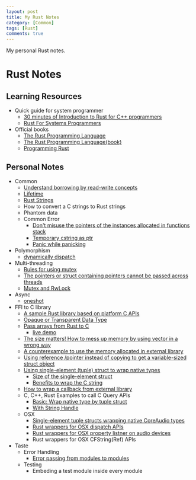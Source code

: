 ```yaml
---
layout: post
title: My Rust Notes
category: [Common]
tags: [Rust]
comments: true
---
```


My personal Rust notes.

<!--read more-->

# Rust Notes

## Learning Resources
- Quick guide for system programmer
  - [30 minutes of Introduction to Rust for C++ programmers](https://legacy.gitbook.com/book/vnduongthanhtung/migrate-from-c-to-rust/details)
  - [Rust For Systems Programmers](https://github.com/nrc/r4cppp)
- Official books
  - [The Rust Programming Language](https://doc.rust-lang.org/book/)
  - [The Rust Programming Language(book)](https://nostarch.com/Rust)
  - [Programming Rust](http://shop.oreilly.com/product/0636920040385.do)

## Personal Notes
- Common
  - [Understand borrowing by read-write concepts][borrowed-ptr]
  - [Lifetime][lifetime]
  - [Rust Strings](https://yodalee.blogspot.com/2019/09/rust-string.html)
  - How to convert a C strings to Rust strings
  - Phantom data
  - Common Error
    - [Don't misuse the pointers of the instances allocated in functions stack][func-stack]
    - [Temporary cstring as ptr][temporary_cstring_as_ptr]
    - [Panic while panicking][panic_while_panicking]
- Polymorphism 
  - [dynamically dispatch][dyn_dispatch]
- Multi-threading
  - [Rules for using mutex][mutex_rule]
  - [The pointers or struct containing pointers cannot be passed across threads][ptr_across_thread]
  - [Mutex and RwLock][multithread]
- Async
  - [oneshot](https://play.rust-lang.org/?gist=e1a1b98654c3490e81d6ff9c262824a3&version=nightly&mode=debug&edition=2018)
- FFI to C library
  - [A sample Rust library based on platform C APIs][ffi-rust-lib-sample]
  - [Opaque or Transparent Data Type][ffi-opa-or-tra-data]
  - [Pass arrays from Rust to C][ffi-rs-array-2-c]
    - [live demo][rs-array-2-c]
  - [The size matters! How to mess up memory by using vector in a wrong way][ffi-vec-size]
  - [A counterexample to use the memory allocated in external library][ffi-memory]
  - [Using reference /pointer instead of copying to get a variable-sized struct object][ffi-get-variable-sized-struct]
  - [Using single-element (tuple) struct to wrap native types][ffi-newtype]
    - [Size of the single-element struct][ffi-newtype-size]
    - [Benefits to wrap the C string][ffi-newtype-cstirng]
  - [How to wrap a callback from external library][ffi-callback]
  - C, C++, Rust Examples to call C Query APIs
    - [Basic: Wrap native type by tuple struct ][ffi-device-basic]
    - [With String Handle][ffi-device-string]
  - OSX
    - [Single-element tuple structs wrapping native CoreAudio types][ffi-osx-newtype-coreaudio]
    - [Rust wrappers for OSX dispatch APIs][ffi-osx-dispatch]
    - [Rust wrappers for OSX property listner on audio devices][ffi-osx-audio-property-listener]
    - Rust wrappers for OSX CFString(Ref) APIs
- Taste
  - Error Handling
    - [Error passing from modules to modules][error-passing]
  - Testing
    - Embeding a test module inside every module

[borrowed-ptr]: https://gist.github.com/ChunMinChang/ac1f00e3521755814714436a80d72003 "Learning notes for norrowed pointers"

[lifetime]: https://gist.github.com/ChunMinChang/e8096bc78d29b237cce3ff5f859834e7 "Lifetimes for The Rust References"

[multithread]: https://github.com/ChunMinChang/play-multithread "Learning multithread in Rust "

[func-stack]: https://gist.github.com/ChunMinChang/099cd7d88938ad8840dc98e376a8da29 "Don't misuse the pointers of the instances allocated in functions stack"
[temporary_cstring_as_ptr]: https://play.rust-lang.org/?version=stable&mode=debug&edition=2018&gist=dda40d0b40a8d922649521544f260a91 "temporary cstring as ptr"
[mutex_rule]: https://play.rust-lang.org/?version=stable&mode=debug&edition=2018&code=use%20std%3A%3Async%3A%3AMutex%3B%0A%0Astruct%20S%20%7B%0A%20%20%20%20m%3A%20Mutex%3Ci32%3E%2C%0A%20%20%20%20x%3A%20u32%2C%0A%7D%0A%0Aimpl%20S%20%7B%0A%20%20%20%20fn%20new()%20-%3E%20Self%20%7B%0A%20%20%20%20%20%20%20%20Self%20%7B%0A%20%20%20%20%20%20%20%20%20%20%20%20m%3A%20Mutex%3A%3Anew(0)%2C%0A%20%20%20%20%20%20%20%20%20%20%20%20x%3A%200%0A%20%20%20%20%20%20%20%20%7D%0A%20%20%20%20%7D%0A%20%20%20%20%0A%20%20%20%20fn%20immutable_borrow(%26self)%20-%3E%20u32%20%7B%0A%20%20%20%20%20%20%20%20self.x%0A%20%20%20%20%7D%0A%20%20%20%20%0A%20%20%20%20fn%20mutable_borrow(%26mut%20self)%20%7B%0A%20%20%20%20%20%20%20%20self.x%20%2B%3D%201%3B%0A%20%20%20%20%7D%0A%20%20%20%20%0A%20%20%20%20fn%20critical_section(%26self)%20%7B%0A%20%20%20%20%20%20%20%20%2F%2F%20Enter%20critical%20section%0A%20%20%20%20%20%20%20%20let%20mut%20guard%20%3D%20self.m.lock().unwrap()%3B%0A%20%20%20%20%20%20%20%20*guard%20%2B%3D%201%3B%0A%20%20%20%20%20%20%20%20%2F%2F%20Leave%20critical%20section%0A%20%20%20%20%7D%0A%7D%0A%0Afn%20main()%20%7B%0A%20%20%20%20let%20s%20%3D%20S%3A%3Anew()%3B%0A%20%20%20%20%0A%20%20%20%20%2F%2F%20Enter%20critical%20section%2C%20borrow%20%60s%60%20immutably%0A%20%20%20%20let%20_guard%20%3D%20s.m.lock()%3B%0A%20%20%20%20%0A%20%20%20%20%2F%2F%20It%27s%20ok%20to%20borrow%20%60s%60%20immutably%20again.%0A%20%20%20%20let%20_%20%3D%20s.immutable_borrow()%3B%0A%20%20%20%20%0A%20%20%20%20%2F%2F%20%60s%60%20cannot%20be%20borrowed%20mutably%20when%20it%27s%20already%20borrowed%20immutably%0A%20%20%20%20%2F%2F%20s.mutable_borrow()%3B%0A%20%20%20%20%0A%20%20%20%20%0A%20%20%20%20%2F%2F%20%20%20%20%20%20%20%20%20%20%20%20%20%20%20%20%20belong%0A%20%20%20%20%2F%2F%20%20%20%20%20%20%20%20%20%2B-------------------%2B%0A%20%20%20%20%2F%2F%20%20%20%20%20%20%20%20%20%7C%20%20%20%20%20%20%20%20%20%20%20%20%20%20%20%20%20%20%20%7C%0A%20%20%20%20%2F%2F%20%20%20%20%20%20%20%20%20v%20%20%20%20%20%20%20%20%20%20%20%20%20%20%20%20%20%20%20%7C%0A%20%20%20%20%2F%2F%20current%20thread%20%20%20%20%20%20%20%20%20%20mutex%20m%0A%20%20%20%20%2F%2F%20%20%20%20%20%20%20%20%20%7C%20%20%20%20%20%20%20%20%20%20%20%20%20%20%20%20%20%20%5E%0A%20%20%20%20%2F%2F%20%20%20%20%20%20%20%20%20%7C%20%20%20%20%20%20%20%20%20%20%20%20%20%20%20%20%20%20%7C%0A%20%20%20%20%2F%2F%20%20%20%20%20%20%20%20%20%2B------------------%2B%0A%20%20%20%20%2F%2F%20%20%20%20%20%20%20%20%20%20%20%20%20%20%20require%0A%20%20%20%20%2F%2F%0A%20%20%20%20%2F%2F%20Lead%20to%20a%20deadlock%20when%20requiring%20a%20locked%20mutex.%0A%20%20%20%20%2F%2F%20s.critical_section()%3B%0A%7D
[ptr_across_thread]: https://play.rust-lang.org/?version=stable&mode=debug&edition=2015&code=%2F%2F%20use%20std%3A%3Aptr%3B%0Ause%20std%3A%3Async%3A%3Ampsc%3A%3Achannel%3B%0Ause%20std%3A%3Async%3A%3A%7BArc%2C%20Mutex%7D%3B%0Ause%20std%3A%3Athread%3B%0A%0A%2F%2F%20If%20the%20struct%20containing%20any%20pointer%2C%20it%20could%20not%20be%20passed%20across%20threads!%0A%23%5Bderive(Debug)%5D%0Astruct%20Data%20%7B%0A%20%20%20%20value%3A%20usize%2C%0A%20%20%20%20%2F%2F%20ptr%3A%20*const%20()%2C%0A%7D%0A%0Aimpl%20Data%20%7B%0A%20%20%20%20fn%20new(value%3A%20usize)%20-%3E%20Self%20%7B%0A%20%20%20%20%20%20%20%20Self%20%7B%0A%20%20%20%20%20%20%20%20%20%20%20%20value%2C%0A%20%20%20%20%20%20%20%20%20%20%20%20%2F%2F%20ptr%3A%20ptr%3A%3Anull()%0A%20%20%20%20%20%20%20%20%7D%0A%20%20%20%20%7D%0A%7D%0A%0Afn%20main()%20%7B%0A%20%20%20%20const%20N%3A%20usize%20%3D%2010%3B%0A%0A%20%20%20%20let%20data%20%3D%20Arc%3A%3Anew(Mutex%3A%3Anew(Data%3A%3Anew(0)))%3B%0A%0A%20%20%20%20let%20(tx%2C%20rx)%20%3D%20channel()%3B%0A%20%20%20%20for%20_%20in%200..N%20%7B%0A%20%20%20%20%20%20%20%20let%20(data%2C%20tx)%20%3D%20(Arc%3A%3Aclone(%26data)%2C%20tx.clone())%3B%0A%20%20%20%20%20%20%20%20thread%3A%3Aspawn(move%20%7C%7C%20%7B%0A%20%20%20%20%20%20%20%20%20%20%20%20let%20mut%20data%20%3D%20data.lock().unwrap()%3B%0A%20%20%20%20%20%20%20%20%20%20%20%20(*data).value%20%2B%3D%201%3B%0A%20%20%20%20%20%20%20%20%20%20%20%20if%20(*data).value%20%3D%3D%20N%20%7B%0A%20%20%20%20%20%20%20%20%20%20%20%20%20%20%20%20tx.send(()).unwrap()%3B%0A%20%20%20%20%20%20%20%20%20%20%20%20%7D%0A%20%20%20%20%20%20%20%20%7D)%3B%0A%20%20%20%20%7D%0A%0A%20%20%20%20rx.recv().unwrap()%3B%0A%20%20%20%20%2F%2F%20data%20may%20still%20be%20locked%20when%20rx%20receiveds%20response%20from%20tx.%0A%20%20%20%20let%20data%20%3D%20data.lock().unwrap()%3B%0A%20%20%20%20println!(%22data%3A%20%7B%3A%3F%7D%22%2C%20*data)%3B%0A%7D%0A
[panic_while_panicking]: https://play.rust-lang.org/?version=stable&mode=debug&edition=2018&code=use%20std%3A%3Async%3A%3AMutex%3B%0A%0Astruct%20S%20%7B%0A%20%20%20%20mutex%3A%20Mutex%3Cu32%3E%2C%0A%7D%0A%0Aimpl%20S%20%7B%0A%20%20%20%20fn%20new()%20-%3E%20Self%20%7B%0A%20%20%20%20%20%20%20%20Self%20%7B%0A%20%20%20%20%20%20%20%20%20%20%20%20mutex%3A%20Mutex%3A%3Anew(0u32)%2C%0A%20%20%20%20%20%20%20%20%7D%0A%20%20%20%20%7D%0A%0A%20%20%20%20fn%20panic_while_locking(%26self)%20%7B%0A%20%20%20%20%20%20%20%20let%20_guard%20%3D%20self.mutex.lock().unwrap()%3B%0A%20%20%20%20%20%20%20%20panic!()%3B%0A%20%20%20%20%7D%0A%7D%0A%0Aimpl%20Drop%20for%20S%20%7B%0A%20%20%20%20fn%20drop(%26mut%20self)%20%7B%0A%20%20%20%20%20%20%20%20let%20_guard%20%3D%20self.mutex.lock().unwrap()%3B%0A%20%20%20%20%7D%0A%7D%0A%0A%2F%2F%20The%20backtrace%20cannot%20be%20logged%20when%20test%20thread%20panicked%20again%20while%0A%2F%2F%20panicking.%20See%20the%20backtrace%20by%20running%20main.%0A%23%5Btest%5D%0A%23%5Bshould_panic%5D%0Afn%20test()%20%7B%0A%20%20%20%20let%20s%20%3D%20S%3A%3Anew()%3B%0A%20%20%20%20s.panic_while_locking()%3B%0A%7D%0A%0Afn%20main()%20%7B%0A%20%20%20%20let%20s%20%3D%20S%3A%3Anew()%3B%0A%20%20%20%20s.panic_while_locking()%3B%0A%20%20%20%20%2F%2F%20After%20panic_while_locking%20is%20called%2C%20the%20s.mutex%20is%20locked%20while%20panicking.%0A%20%20%20%20%2F%2F%20When%20s.drop()%20is%20called%2C%20we%20will%20get%20another%20panic%20when%20requiring%20lock%0A%20%20%20%20%2F%2F%20for%20the%20locked%20s.mutex.%0A%7D%0A

[dyn_dispatch]: https://play.rust-lang.org/?version=stable&mode=debug&edition=2018&gist=6ac0d45db681a07bab0d8eb52bc9880f

[ffi-rust-lib-sample]: https://github.com/ChunMinChang/rust-audio-lib-sample/tree/master "rust-audio-lib-sample"
[ffi-opa-or-tra-data]: opaque-or-transparent-data-type-in-a-rust-library.md "Opaque or Transparent Data Type in a Rust Library"
[ffi-rs-array-2-c]: https://gist.github.com/ChunMinChang/1e5410f3a7cb8c5bbf066e7dae09d7bc "Pass arrays from Rust to C "
[rs-array-2-c]: https://play.rust-lang.org/?version=stable&mode=debug&edition=2018&gist=6d6c2271e3811d55f740b20a00975ecf "Leak a vec and then retake it"
[ffi-vec-size]: https://gist.github.com/ChunMinChang/27c7edb4ec45d61a1e8a788888f665cb "A mistake when using a Rust vector as a buffer to get the data by a C API"
[ffi-memory]: https://gist.github.com/ChunMinChang/3f380eaced6265ab6e8dbb224bfec732 "A counterexample to use the memory allocated in external library"
[ffi-get-variable-sized-struct]: https://gist.github.com/ChunMinChang/e8909506cfca774f623fc375fc8ee1d2 "Using reference /pointer instead of copying to get a variable-sized struct object"
[ffi-newtype]: https://gist.github.com/ChunMinChang/1acf672babd4e8f79fcf83fa228d1461 "Using single-element (tuple) struct to wrap native types"
[ffi-newtype-size]: https://gist.github.com/ChunMinChang/b76a61273374a1530bc4d6f3be6a7761 "Size of the single-element struct"
[ffi-newtype-cstirng]: https://gist.github.com/ChunMinChang/25f3608c285f1abf2a5c289d5f758427 "Using single-element (tuple) struct to wrap C strings"
[ffi-osx-newtype-coreaudio]: https://gist.github.com/ChunMinChang/07b806cb6a9ea1136cb3cbd8cda6c806 "Using single-element (tuple) struct to CoreAudio types"
[ffi-callback]: https://gist.github.com/ChunMinChang/8a22f8a1308b6e0a600e22c4629b2175 "A counterexample to register the callback functions to the external libraries"
[ffi-device-basic]: https://gist.github.com/ChunMinChang/1acf672babd4e8f79fcf83fa228d1461 "Using single-element (tuple) struct to wrap native types"
[ffi-device-string]: https://gist.github.com/ChunMinChang/22a30f214c97609d72f17d80740b8506 "C, C++, Rust Examples to call C-compatible Query APIs"


[ffi-osx-dispatch]: https://gist.github.com/ChunMinChang/8d13946ebc6c95b2622466c89a0c9bcc "Rust wrappers for OSX dispatch apis"
[ffi-osx-audio-property-listener]: https://gist.github.com/ChunMinChang/f0f4a71f78d1e1c6390493ab1c9d10d3 "Rust wrappers for OSX property listner on audio devices"
[error-passing]: https://gist.github.com/ChunMinChang/92d0006fb9fe35abcabff6983d31f0da "Error passing from modules to modules"
